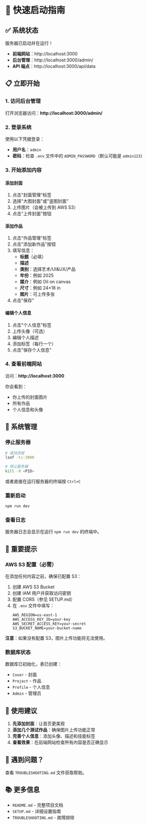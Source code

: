# 🚀 快速启动指南

## ✅ 系统状态

服务器已启动并在运行！

- **前端网站**：http://localhost:3000
- **后台管理**：http://localhost:3000/admin/
- **API 端点**：http://localhost:3000/api/data

## 📋 立即开始

### 1. 访问后台管理

打开浏览器访问：**http://localhost:3000/admin/**

### 2. 登录系统

使用以下凭据登录：
- **用户名**：`admin`
- **密码**：检查 `.env` 文件中的 `ADMIN_PASSWORD`（默认可能是 `admin123`）

### 3. 开始添加内容

#### 添加封面
1. 点击"封面管理"标签
2. 选择"大图封面"或"竖图封面"
3. 上传图片（会被上传到 AWS S3）
4. 点击"上传封面"按钮

#### 添加作品
1. 点击"作品管理"标签
2. 点击"添加新作品"按钮
3. 填写信息：
   - **标题**（必填）
   - **描述**
   - **类别**：选择艺术/UI&UX/产品
   - **年份**：例如 2025
   - **媒介**：例如 Oil on canvas
   - **尺寸**：例如 24×18 in
   - **图片**：可上传多张
4. 点击"保存"

#### 编辑个人信息
1. 点击"个人信息"标签
2. 上传头像（可选）
3. 编辑个人描述
4. 添加标签（每行一个）
5. 点击"保存个人信息"

### 4. 查看前端网站

访问：**http://localhost:3000**

你会看到：
- 你上传的封面图片
- 所有作品
- 个人信息和头像

## 🔧 系统管理

### 停止服务器

```bash
# 查找进程
lsof -ti:3000

# 停止服务器
kill -9 <PID>
```

或者直接在运行服务器的终端按 `Ctrl+C`

### 重新启动

```bash
npm run dev
```

### 查看日志

服务器日志会显示在运行 `npm run dev` 的终端中。

## 📝 重要提示

### AWS S3 配置（必需）

在添加任何内容之前，确保已配置 S3：

1. 创建 AWS S3 Bucket
2. 创建 IAM 用户并获取访问密钥
3. 配置 CORS（参见 SETUP.md）
4. 在 `.env` 文件中填写：
   ```
   AWS_REGION=us-east-1
   AWS_ACCESS_KEY_ID=your-key
   AWS_SECRET_ACCESS_KEY=your-secret
   S3_BUCKET_NAME=your-bucket-name
   ```

**注意**：如果没有配置 S3，图片上传功能将无法使用。

### 数据库状态

数据库已初始化，表已创建：
- `Cover` - 封面
- `Project` - 作品
- `Profile` - 个人信息
- `Admin` - 管理员

## 🎨 使用建议

1. **先添加封面**：让首页更美观
2. **添加几个测试作品**：确保图片上传功能正常
3. **完善个人信息**：添加头像、描述和技能标签
4. **查看效果**：在前端网站检查所有内容是否正确显示

## 🐛 遇到问题？

查看 `TROUBLESHOOTING.md` 文件获取帮助。

## 📚 更多信息

- `README.md` - 完整项目文档
- `SETUP.md` - 详细设置指南
- `TROUBLESHOOTING.md` - 故障排除

